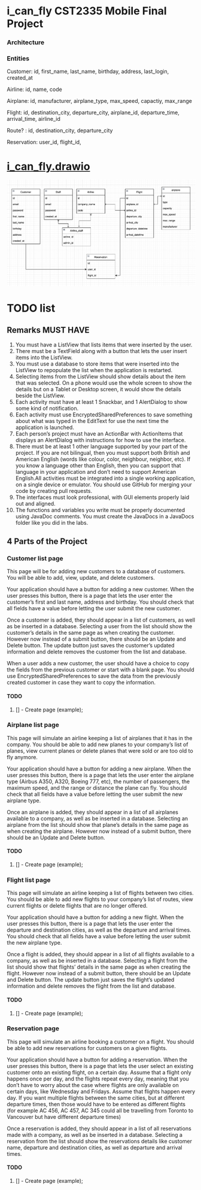 # i_can_fly CST2335 Mobile Final Project

### Architecture

### Entities

Customer: id, first_name, last_name, birthday, address, last_login, created_at

Airline: id, name, code

Airplane: id, manufacturer, airplane_type, max_speed, capactiy, max_range

Flight: id, destination_city, departure_city, airplane_id, departure_time, arrival_time, airline_id

Route? : id, destination_city, departure_city

Reservation: user_id, flight_id,

# [i_can_fly.drawio](https://algonquinlivecom-my.sharepoint.com/:u:/g/personal/ko000029_algonquinlive_com/Ef4iNMTvn1hPmvUlqWyeORoBGWVspN-6X9clWmF2lnvG-g?e=Q4j3ta)

![1721158788662](images/README/1721158788662.png)

# TODO list

## Remarks MUST HAVE

1. You must have a ListView that lists items that were inserted by the user.
2. There must be a TextField along with a button that lets the user insert items into the ListView.
3. You must use a database to store items that were inserted into the ListView to repopulate the list when the application is restarted.
4. Selecting items from the ListView should show details about the item that was selected. On a phone would use the whole screen to show the details but on a Tablet or Desktop screen, it would show the details beside the ListView.
5. Each activity must have at least 1 Snackbar, and 1 AlertDialog to show some kind of notification.
6. Each activity must use EncryptedSharedPreferences to save something about what was typed in the EditText for use the next time the application is launched.
7. Each person’s project must have an ActionBar with ActionItems that displays an AlertDialog with instructions for how to use the interface.
8. There must be at least 1 other language supported by your part of the project. If you are not bilingual, then you must support both British and American English (words like colour, color, neighbour, neighbor, etc). If you know a language other than English, then you can support that language in your application and don’t need to support American English.All activities must be integrated into a single working application, on a single device or emulator. You should use GitHub for merging your code by creating pull requests.
9. The interfaces must look professional, with GUI elements properly laid out and aligned.
10. The functions and variables you write must be properly documented using JavaDoc comments. You must create the JavaDocs in a JavaDocs folder like you did in the labs.

## 4 Parts of the Project

### Customer list page

This page will be for adding new customers to a database of customers. You will be able to add, view, update, and delete customers.

Your application should have a button for adding a new customer. When the user presses this button, there is a page that lets the user enter the customer’s first and last name, address and birthday. You should check that all fields have a value before letting the user submit the new customer.

Once a customer is added, they should appear in a list of customers, as well as be inserted in a database. Selecting a user from the list should show the customer’s details in the same page as when creating the customer. However now instead of a submit button, there should be an Update and Delete button. The update button just saves the customer’s updated information and delete removes the customer from the list and database.

When a user adds a new customer, the user should have a choice to copy the fields from the previous customer or start with a blank page. You should use EncryptedSharedPreferences to save the data from the previously created customer in case they want to copy the information.

#### TODO

1. [] - Create page (example);

### Airplane list page

This page will simulate an airline keeping a list of airplanes that it has in the company. You should be able to add new planes to your company’s list of planes, view current planes or delete planes that were sold or are too old to fly anymore.

Your application should have a button for adding a new airplane. When the user presses this button, there is a page that lets the user enter the airplane type (Airbus A350, A320, Boeing 777, etc), the number of passengers, the maximum speed, and the range or distance the plane can fly. You should check that all fields have a value before letting the user submit the new airplane type.

Once an airplane is added, they should appear in a list of all airplanes available to a company, as well as be inserted in a database. Selecting an airplane from the list should show that plane’s details in the same page as when creating the airplane. However now instead of a submit button, there should be an Update and Delete button.

#### TODO

1. [] - Create page (example);

### Flight list page

This page will simulate an airline keeping a list of flights between two cities. You should be able to add new flights to your company’s list of routes, view current flights or delete flights that are no longer offered.

Your application should have a button for adding a new flight. When the user presses this button, there is a page that lets the user enter the departure and destination cities, as well as the departure and arrival times. You should check that all fields have a value before letting the user submit the new airplane type.

Once a flight is added, they should appear in a list of all flights available to a company, as well as be inserted in a database. Selecting a flight from the list should show that flights’ details in the same page as when creating the flight. However now instead of a submit button, there should be an Update and Delete button. The update button just saves the flight’s updated information and delete removes the flight from the list and database.

#### TODO

1. [] - Create page (example);

### Reservation page

This page will simulate an airline booking a customer on a flight. You should be able to add new reservations for customers on a given flights.

Your application should have a button for adding a reservation. When the user presses this button, there is a page that lets the user select an existing customer onto an existing flight, on a certain day. Assume that a flight only happens once per day, and the flights repeat every day, meaning that you don’t have to worry about the case where flights are only available on certain days, like Wednesday and Fridays. Assume that flights happen every day. If you want multiple flights between the same cities, but at different departure times, then those would have to be entered as different flights (for example AC 456, AC 457, AC 345 could all be travelling from Toronto to Vancouver but have different departure times)

Once a reservation is added, they should appear in a list of all reservations made with a company, as well as be inserted in a database. Selecting a reservation from the list should show the reservations details like customer name, departure and destination cities, as well as departure and arrival times.

#### TODO

1. [] - Create page (example);

